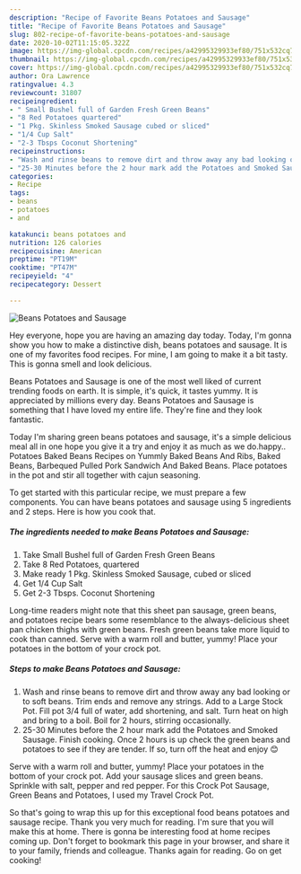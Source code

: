 ```yaml
---
description: "Recipe of Favorite Beans Potatoes and Sausage"
title: "Recipe of Favorite Beans Potatoes and Sausage"
slug: 802-recipe-of-favorite-beans-potatoes-and-sausage
date: 2020-10-02T11:15:05.322Z
image: https://img-global.cpcdn.com/recipes/a42995329933ef80/751x532cq70/beans-potatoes-and-sausage-recipe-main-photo.jpg
thumbnail: https://img-global.cpcdn.com/recipes/a42995329933ef80/751x532cq70/beans-potatoes-and-sausage-recipe-main-photo.jpg
cover: https://img-global.cpcdn.com/recipes/a42995329933ef80/751x532cq70/beans-potatoes-and-sausage-recipe-main-photo.jpg
author: Ora Lawrence
ratingvalue: 4.3
reviewcount: 31807
recipeingredient:
- " Small Bushel full of Garden Fresh Green Beans"
- "8 Red Potatoes quartered"
- "1 Pkg. Skinless Smoked Sausage cubed or sliced"
- "1/4 Cup Salt"
- "2-3 Tbsps Coconut Shortening"
recipeinstructions:
- "Wash and rinse beans to remove dirt and throw away any bad looking or to soft beans. Trim ends and remove any strings. Add to a Large Stock Pot. Fill pot 3/4 full of water, add shortening, and salt. Turn heat on high and bring to a boil. Boil for 2 hours, stirring occasionally."
- "25-30 Minutes before the 2 hour mark add the Potatoes and Smoked Sausage. Finish cooking. Once 2 hours is up check the green beans and potatoes to see if they are tender. If so, turn off the heat and enjoy 😊"
categories:
- Recipe
tags:
- beans
- potatoes
- and

katakunci: beans potatoes and 
nutrition: 126 calories
recipecuisine: American
preptime: "PT19M"
cooktime: "PT47M"
recipeyield: "4"
recipecategory: Dessert

---
```



![Beans Potatoes and Sausage](https://img-global.cpcdn.com/recipes/a42995329933ef80/751x532cq70/beans-potatoes-and-sausage-recipe-main-photo.jpg)

Hey everyone, hope you are having an amazing day today. Today, I'm gonna show you how to make a distinctive dish, beans potatoes and sausage. It is one of my favorites food recipes. For mine, I am going to make it a bit tasty. This is gonna smell and look delicious.

Beans Potatoes and Sausage is one of the most well liked of current trending foods on earth. It is simple, it's quick, it tastes yummy. It is appreciated by millions every day. Beans Potatoes and Sausage is something that I have loved my entire life. They're fine and they look fantastic.

Today I&#39;m sharing green beans potatoes and sausage, it&#39;s a simple delicious meal all in one hope you give it a try and enjoy it as much as we do.happy.. Potatoes Baked Beans Recipes on Yummly Baked Beans And Ribs, Baked Beans, Barbequed Pulled Pork Sandwich And Baked Beans. Place potatoes in the pot and stir all together with cajun seasoning.


To get started with this particular recipe, we must prepare a few components. You can have beans potatoes and sausage using 5 ingredients and 2 steps. Here is how you cook that.

<!--inarticleads1-->

##### The ingredients needed to make Beans Potatoes and Sausage:

1. Take  Small Bushel full of Garden Fresh Green Beans
1. Take 8 Red Potatoes, quartered
1. Make ready 1 Pkg. Skinless Smoked Sausage, cubed or sliced
1. Get 1/4 Cup Salt
1. Get 2-3 Tbsps. Coconut Shortening


Long-time readers might note that this sheet pan sausage, green beans, and potatoes recipe bears some resemblance to the always-delicious sheet pan chicken thighs with green beans. Fresh green beans take more liquid to cook than canned. Serve with a warm roll and butter, yummy! Place your potatoes in the bottom of your crock pot. 

<!--inarticleads2-->

##### Steps to make Beans Potatoes and Sausage:

1. Wash and rinse beans to remove dirt and throw away any bad looking or to soft beans. Trim ends and remove any strings. Add to a Large Stock Pot. Fill pot 3/4 full of water, add shortening, and salt. Turn heat on high and bring to a boil. Boil for 2 hours, stirring occasionally.
1. 25-30 Minutes before the 2 hour mark add the Potatoes and Smoked Sausage. Finish cooking. Once 2 hours is up check the green beans and potatoes to see if they are tender. If so, turn off the heat and enjoy 😊


Serve with a warm roll and butter, yummy! Place your potatoes in the bottom of your crock pot. Add your sausage slices and green beans. Sprinkle with salt, pepper and red pepper. For this Crock Pot Sausage, Green Beans and Potatoes, I used my Travel Crock Pot. 

So that's going to wrap this up for this exceptional food beans potatoes and sausage recipe. Thank you very much for reading. I'm sure that you will make this at home. There is gonna be interesting food at home recipes coming up. Don't forget to bookmark this page in your browser, and share it to your family, friends and colleague. Thanks again for reading. Go on get cooking!
